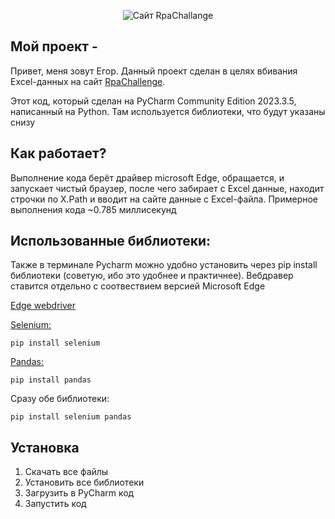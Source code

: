 <p align="center">
   <img src="https://i.ibb.co/9hXHPh7/2024-11-26-005055.png" alt="Сайт RpaChallange">
</p>

## Мой проект - 
Привет, меня зовут Егор. Данный проект сделан в целях вбивания Excel-данных на сайт [RpaChallenge](https://www.rpachallenge.com/).

Этот код, который сделан на PyCharm Community Edition 2023.3.5, написанный на Python. Там используется библиотеки, что будут указаны снизу

## Как работает?

Выполнение кода берёт драйвер microsoft Edge, обращается, и запускает чистый браузер, после чего забирает с Excel данные, находит строчки по X.Path и вводит на сайте данные с Excel-файла. Примерное выполнения кода ~0.785 миллисекунд  

## Использованные библиотеки:
Также в терминале Pycharm можно удобно установить через pip install библиотеки (советую, ибо это удобнее и практичнее). Вебдравер ставится отдельно с соотвествием версией Microsoft Edge
 
[Edge webdriver](https://developer.microsoft.com/ru-ru/microsoft-edge/tools/webdriver/?form=MA13LH)


[Selenium:](https://github.com/SeleniumHQ/selenium) 
````
pip install selenium
````
[Pandas:](https://github.com/pandas-dev/pandas) 
````
pip install pandas
````
Сразу обе библиотеки:
````
pip install selenium pandas 
````

## Установка   
1. Скачать все файлы
2. Установить все библиотеки 
3. Загрузить в PyCharm код
4. Запустить код

